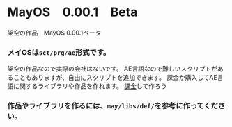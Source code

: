 # MayOS　0.00.1　Beta
架空の作品　MayOS 0.00.1ベータ
### メイOSは`sct/prg/ae`形式です。
架空の作品なので実際の会社はないです。
AE言語なので難しいスクリプトがあることもありますが、自由にスクリプトを追加できます。
課金か購入してAE言語に関するライブラリや作品を作れます。
[課金](https://www.patreon.com/mayosinc)して作ろう
### 作品やライブラリを作るには、`may/libs/def/`を参考に作ってください。
